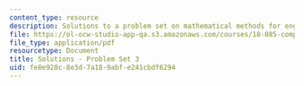```yaml
---
content_type: resource
description: Solutions to a problem set on mathematical methods for engineers.
file: https://ol-ocw-studio-app-qa.s3.amazonaws.com/courses/18-085-computational-science-and-engineering-i-fall-2008/fe8e928c8e3d7a189abfe241cbdf6294_pset3.pdf
file_type: application/pdf
resourcetype: Document
title: Solutions - Problem Set 3
uid: fe8e928c-8e3d-7a18-9abf-e241cbdf6294
---
```

